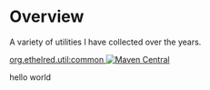 <body>

# Overview

A variety of utilities I have collected over the years.

[org.ethelred.util:common ![Maven Central](https://maven-badges.sml.io/maven-central/org.ethelred.util/common/badge.svg?style=for-the-badge)](https://maven-badges.sml.io/maven-central/org.ethelred.util/common)

hello world

</body>
